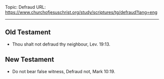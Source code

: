 Topic: Defraud
URL: https://www.churchofjesuschrist.org/study/scriptures/tg/defraud?lang=eng

---

## Old Testament

- Thou shalt not defraud thy neighbour, Lev. 19:13.

## New Testament

- Do not bear false witness, Defraud not, Mark 10:19.

